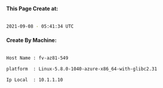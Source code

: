 
   
#### This Page Create at:

```bash

2021-09-08 - 05:41:34 UTC

```

#### Create By Machine:

```bash

Host Name : fv-az81-549

platform  : Linux-5.8.0-1040-azure-x86_64-with-glibc2.31

Ip Local  : 10.1.1.10

```

